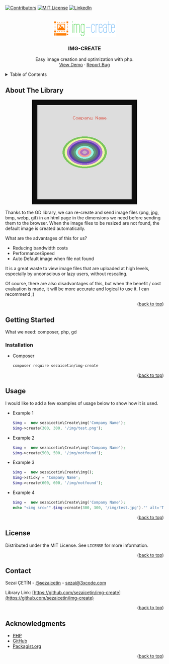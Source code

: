 <div id="top"></div>

[![Contributors][contributors-shield]][contributors-url]
[![MIT License][license-shield]][license-url]
[![LinkedIn][linkedin-shield]][linkedin-url]


<br />
<div align="center">
    <a href="https://github.com/sezaicetin/img-create">
        <img src="images/logo.png" alt="Logo" width="200" height="54">
    </a>
    <h3 align="center">IMG-CREATE</h3>
    <p align="center">
        Easy image creation and optimization with php.
        <br />
        <a href="https://github.yazilimi.org/img-create/demo/">View Demo</a>
        ·
        <a href="https://3xcode.com/tr/iletisim">Report Bug</a>
    </p>
</div>

<details>
    <summary>Table of Contents</summary>
    <ol>
      <li>
        <a href="#about-the-project">About The Library</a>
      </li>
      <li>
        <a href="#getting-started">Getting Started</a>
        <ul>
          <li><a href="#installation">Installation</a></li>
        </ul>
      </li>
      <li><a href="#usage">Usage</a></li>
      <li><a href="#license">License</a></li>
      <li><a href="#contact">Contact</a></li>
      <li><a href="#acknowledgments">Acknowledgments</a></li>
    </ol>
</details>


## About The Library
<div align="center">

  [![Product Name Screen Shot][product-screenshot]](https://github.yazilimi.org/img-create/)
  
</div>

Thanks to the GD library, we can re-create and send image files (png, jpg, bmp, webp, gif) in an html page in the dimensions we need before sending them to the browser. When the image files to be resized are not found, the default image is created automatically.

What are the advantages of this for us?

* Reducing bandwidth costs
* Performance/Speed
* Auto Default image when file not found

It is a great waste to view image files that are uploaded at high levels, especially by unconscious or lazy users, without rescaling.

Of course, there are also disadvantages of this, but when the benefit / cost evaluation is made, it will be more accurate and logical to use it. I can recommend ;)

<p align="right">(<a href="#top">back to top</a>)</p>



## Getting Started

What we need: composer, php, gd



### Installation

  * Composer
    ```sh
    composer require sezaicetin/img-create
    ```

<p align="right">(<a href="#top">back to top</a>)</p>



## Usage

I would like to add a few examples of usage below to show how it is used.

  * Example 1
    ```php
    $img =  new sezaicetin\Create\img('Company Name');
    $img->create(300, 300, '/img/test.png');
    ```
  * Example 2
    ```php
    $img =  new sezaicetin\Create\img('Company Name');
    $img->create(500, 500, '/img/notfound');
    ```
  * Example 3
    ```php
    $img =  new sezaicetin\Create\img();
    $img->sticky = 'Company Name';
    $img->create(600, 600, '/img/notfound');
    ```
  * Example 4
    ```php
    $img =  new sezaicetin\Create\img('Company Name');
    echo "<img src='".$img->create(300, 300, '/img/test.jpg')."' alt='Test Photo'>";
    ```    

<p align="right">(<a href="#top">back to top</a>)</p>



## License

Distributed under the MIT License. See `LICENSE` for more information.

<p align="right">(<a href="#top">back to top</a>)</p>



## Contact

Sezai ÇETİN - [@sezaicetin](https://www.linkedin.com/in/sezaicetin) - sezai@3xcode.com

Library Link: [https://github.com/sezaicetin/img-create](https://github.com/sezaicetin/img-create)

<p align="right">(<a href="#top">back to top</a>)</p>



## Acknowledgments

* [PHP](https://www.php.net/)
* [GitHub](https://www.github.com/)
* [Packagist.org](https://www.packagist.org/)

<p align="right">(<a href="#top">back to top</a>)</p>

[contributors-shield]: https://img.shields.io/static/v1?label=Demo&message=Link&color=green
[contributors-url]: https://github.yazilimi.org/img-create/demo/
[license-shield]: https://img.shields.io/static/v1?label=License&message=MIT&color=red
[license-url]: https://github.com/sezaicetin/img-create/blob/master/LICENSE
[linkedin-shield]: https://img.shields.io/static/v1?label=Linked&message=in&color=blue
[linkedin-url]: https://www.linkedin.com/in/sezaicetin
[product-screenshot]: images/screenshot.png

